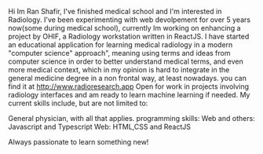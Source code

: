 Hi Im Ran Shafir,
I've finished medical school and I'm interested in Radiology.
I've been experimenting with web devolpement for over 5 years now(some during medical school),
currently Im working on enhancing a project by OHIF, a Radiology workstation written in ReactJS.
I have started an educational application for learning medical radiology in a modern "computer science" approach",
meaning using terms and ideas from computer science in order to better understand medical terms, and even more 
medical context, which in my opinion is hard to integrate in the general medicine degree in a non frontal way, at least nowadays.
you can find it at 
http://www.radioresearch.app
Open for work in projects involving radiology interfaces and am ready to learn machine learning if needed.
My current skills include, but are not limited to: 

General physician, with all that applies.
programming skills:
  Web and others: Javascript and Typescript
  Web: HTML,CSS and ReactJS
  
  Always passionate to learn something new!
  



